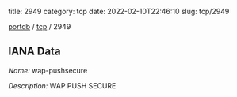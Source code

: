 title: 2949
category: tcp
date: 2022-02-10T22:46:10
slug: tcp/2949

[portdb](/) / [tcp](/category/tcp.html) / 2949


## IANA Data

_Name:_ wap-pushsecure

_Description:_ WAP PUSH SECURE

